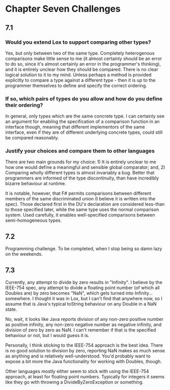 # Chapter Seven Challenges

## 7.1

### Would you extend Lox to support comparing other types?

Yes, but only between two of the same type.  Completely heterogenous comparisons make little sense to me (it almost certainly should be an error to do so, since it's almost certainly an error in the programmer's thinking), and it is entirely unclear how they should be compared.  There is no clear logical solution to it to my mind.  Unless perhaps a method is provided explicitly to compare a type against a different type - then it is up to the programmer themselves to define and specify the correct ordering.

### If so, which pairs of types do you allow and how do you define their ordering?

In general, only types which are the same concrete type.  I can certainly see an argument for enabling the specification of a comparison function in an interface though, meaning that different implementors of the same interface, even if they are of different underlying concrete types, could still be compared reasonably.

### Justify your choices and compare them to other languages

There are two main grounds for my choice:  1)  It is entirely unclear to me how one would define a meaningful and sensible global comparator; and, 2)  Comparing wholly different types is almost invariably a bug.  Better that programmers are informed of the type discontinuity, than have incredibly bizarre behaviour at runtime.

It is notable, however, that F# permits comparisons between different members of the same discriminated union (I believe it is written into the spec).  Those declared first in the DU's declaration are considered less-than to those specified later, while the same type uses the normal comparison system.  Used carefully, it enables well-specified comparisons between semi-homogeneous types.

## 7.2

Programming challenge.  To be completed, when I stop being so damn lazy on the weekends.

## 7.3

Currently, any attempt to divide by zero results in "Infinity".  I believe by the IEEE-754 spec, any attempt to divide a floating point number (of which all Doubles are) by zero becomes "NaN", which gets turned into Infinity...  somewhere.  I thought it was in Lox, but I can't find that anywhere now, so I assume that is Java's typical toString behaviour on any Double in a NaN state.

No, wait, it looks like Java reports division of any non-zero positive number as positive infinity, any non-zero negative number as negative infinity, and division of zero by zero as NaN.  I can't remember if that is the specified behaviour or not, but I would guess it is.

Personally, I think sticking to the IEEE-754 approach is the best idea.  There is no good solution to division by zero, reporting NaN makes as much sense as anything and is relatively well-understood.  You'd probably want to expose a bit more the Java functionality for working with Doubles, though.

Other languages mostly either seem to stick with using the IEEE-754 approach, at least for floating point numbers.  Typically for integers it seems like they go with throwing a DivideByZeroException or something.
